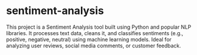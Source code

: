 # sentiment-analysis
This project is a Sentiment Analysis tool built using Python and popular NLP libraries. It processes text data, cleans it, and classifies sentiments (e.g., positive, negative, neutral) using machine learning models. Ideal for analyzing user reviews, social media comments, or customer feedback.
